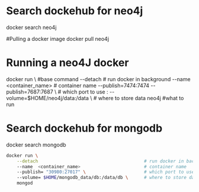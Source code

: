 # Search dockehub for neo4j
 docker search neo4j

#Pulling a docker image
docker pull neo4j

# Running a neo4J docker
docker run \                                        #base command
    --detach                                        # run docker in background
    --name  <container_name>                                  # container name
    --publish=7474:7474 --publish=7687:7687 \       # which port to use <choice>:<default>
    --volume=$HOME/neo4j/data:/data \               # where to store data
    neo4j                                           #what to run


# Search dockehub for mongodb
 docker search mongodb


```` bash
docker run \
    --detach                                        # run docker in background
    --name  <container_name>                        # container name
    --publish= "30980:27017" \                      # which port to use <choice>:<default>
    --volume= $HOME/mongodb_data/db:/data/db \      # where to store data
    mongod
````


